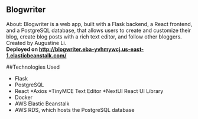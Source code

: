 ## Blogwriter
About: Blogwriter is a web app, built with a Flask backend, a React frontend, and a PostgreSQL
database, that allows users to create and customize their blog, create blog posts with a rich text editor,
and follow other bloggers.
Created by Augustine Li.
<br/>
**Deployed on http://blogwriter.eba-yvhmywcj.us-east-1.elasticbeanstalk.com/**

##Technologies Used
* Flask
* PostgreSQL
* React
    *Axios
    *TinyMCE Text Editor
    *NextUI React UI Library
* Docker
* AWS Elastic Beanstalk
* AWS RDS, which hosts the PostgreSQL database
